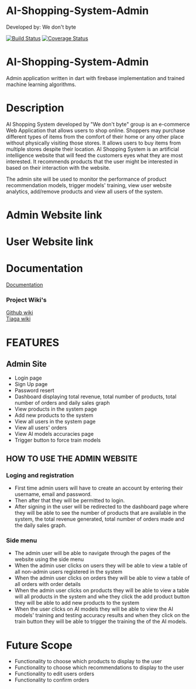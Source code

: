 
# AI-Shopping-System-Admin
Developed by: We don't byte

[![Build Status](https://app.travis-ci.com/mmasehume/AI-Shopping-System-Admin.svg?branch=master)](https://app.travis-ci.com/mmasehume/AI-Shopping-System-Admin)
[![Coverage Status](https://coveralls.io/repos/github/mmasehume/AI-Shopping-System-Admin/badge.svg?branch=dev)](https://coveralls.io/github/mmasehume/AI-Shopping-System-Admin?branch=dev)

# AI-Shopping-System-Admin
Admin application written in dart with firebase implementation and trained machine learning algorithms.

# Description
AI Shopping System developed by "We don't byte" group is an e-commerce Web Application that allows users to shop online. Shoppers may purchase different types of items from the comfort of their home or any other place without physically visiting those stores. It allows users to buy items from multiple stores despite their location. AI Shopping System is an artificial intelligence website that will feed the customers eyes what they are most interested. It recommends products that the user might be interested in based on their interaction with the website.

The admin site will be used to monitor the performance of product recommendation models, trigger models' training, view user website analytics, add/remove products and view all users of the system.


# Admin Website link

# User Website link

# Documentation
[Documentation](https://docs.google.com/document/d/1fOcOD5PfAJeSOr_vy4FCrDGsdkLrttcEqX3IggBki58/edit?usp=sharing)
### Project Wiki's
[Github wiki](https://github.com/mmasehume/AI-Shopping-System-v2/wiki) \
[Tiaga wiki](https://tree.taiga.io/project/waffles-ai-shopping-system-v2/wiki/home)

# FEATURES
## Admin Site
* Login page
* Sign Up page
* Password resert
* Dashboard displaying total revenue, total number of products, total number of orders and daily sales graph
* View products in the system page
* Add new products to the system
* View all users in the system page
* View all users' orders
* View AI models accuracies page
* Trigger button to force train models

## HOW TO USE THE ADMIN WEBSITE 

### Loging and registration

  * First time admin users will have to create an account by entering their username, email and password.
  * Then after that they will be permitted to login.
  * After signing in the user will be redirected to the dashboard page where they will be able to see the number of products that are available in the system, the total revenue generated, total number of orders made and the daily sales graph.
 
 ### Side menu
 * The admin user will be able to navigate through the pages of the website using the side menu
 * When the admin user clicks on users they will be able to view a table of all non-admin users registered in the system
 * When the admin user clicks on orders they will be able to view a table of all orders with order details
 * When the admin user clicks on products they will be able to view a table will all products in the system and whe they click the add product button they will be able to add new products to the system
 * When the user clicks on AI models they will be able to view the AI models' training and testing accuracy results and when they click on the train button they will be able to trigger the training the of the AI models.


# Future Scope
* Functionality to choose which products to display to the user
* Functionality to choose which recommendations to display to the user
* Functionality to edit users orders
* Functionality to confirm orders
